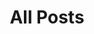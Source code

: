 ---
title: All Posts
slug: all-posts
description: 
image:

# Badge style
style:
    background: "#2a9d8f"
    color: "#fff"
---
